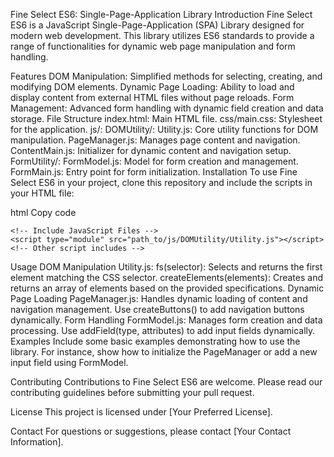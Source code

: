 Fine Select ES6: Single-Page-Application Library
Introduction
Fine Select ES6 is a JavaScript Single-Page-Application (SPA) Library designed for modern web development. This library utilizes ES6 standards to provide a range of functionalities for dynamic web page manipulation and form handling.

Features
DOM Manipulation: Simplified methods for selecting, creating, and modifying DOM elements.
Dynamic Page Loading: Ability to load and display content from external HTML files without page reloads.
Form Management: Advanced form handling with dynamic field creation and data storage.
File Structure
index.html: Main HTML file.
css/main.css: Stylesheet for the application.
js/:
DOMUtility/:
Utility.js: Core utility functions for DOM manipulation.
PageManager.js: Manages page content and navigation.
ContentMain.js: Initializer for dynamic content and navigation setup.
FormUtility/:
FormModel.js: Model for form creation and management.
FormMain.js: Entry point for form initialization.
Installation
To use Fine Select ES6 in your project, clone this repository and include the scripts in your HTML file:

html
Copy code
<!DOCTYPE html>
<html lang="en">
<head>
    <!-- Head Contents -->
</head>
<body>
    <!-- Body Contents -->

    <!-- Include JavaScript Files -->
    <script type="module" src="path_to/js/DOMUtility/Utility.js"></script>
    <!-- Other script includes -->
</body>
</html>
Usage
DOM Manipulation
Utility.js:
fs(selector): Selects and returns the first element matching the CSS selector.
createElements(elements): Creates and returns an array of elements based on the provided specifications.
Dynamic Page Loading
PageManager.js:
Handles dynamic loading of content and navigation management.
Use createButtons() to add navigation buttons dynamically.
Form Handling
FormModel.js:
Manages form creation and data processing.
Use addField(type, attributes) to add input fields dynamically.
Examples
Include some basic examples demonstrating how to use the library. For instance, show how to initialize the PageManager or add a new input field using FormModel.

Contributing
Contributions to Fine Select ES6 are welcome. Please read our contributing guidelines before submitting your pull request.

License
This project is licensed under [Your Preferred License].

Contact
For questions or suggestions, please contact [Your Contact Information].
